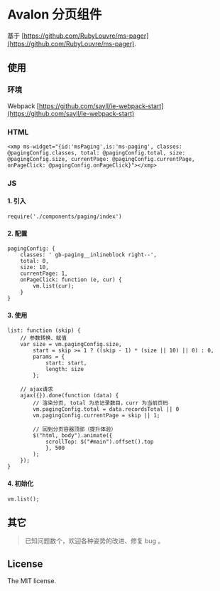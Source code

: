 # Avalon 分页组件

基于 [https://github.com/RubyLouvre/ms-pager](https://github.com/RubyLouvre/ms-pager).

## 使用

### 环境

Webpack [https://github.com/sayll/ie-webpack-start](https://github.com/sayll/ie-webpack-start)


### HTML 

	<xmp ms-widget="{id:'msPaging',is:'ms-paging', classes: @pagingConfig.classes, total: @pagingConfig.total, size: @pagingConfig.size, currentPage: @pagingConfig.currentPage, onPageClick: @pagingConfig.onPageClick}"></xmp>

### JS

#### 1.  引入
              
	require('./components/paging/index')

#### 2. 配置
	
	pagingConfig: {
        classes: ' gb-paging__inlineblock right--',
        total: 0,
        size: 10,
        currentPage: 1,
        onPageClick: function (e, cur) {
            vm.list(cur);
        }
    }

#### 3. 使用

	list: function (skip) {
		// 参数转换、赋值
		var size = vm.pagingConfig.size,
	        start = skip >= 1 ? ((skip - 1) * (size || 10) || 0) : 0,
			params = {
				start: start,
	            length: size
			};
		
		// ajax请求
		ajax({}).done(function (data) {
			// 渲染分页, total 为总记录数目，curr 为当前页码
			vm.pagingConfig.total = data.recordsTotal || 0
            vm.pagingConfig.currentPage = skip || 1;
		
			// 回到分页容器顶部（提升体验）
            $("html, body").animate({
                scrollTop: $("#main").offset().top
                }, 500
            );
		});		
	}
	
	
#### 4. 初始化

	vm.list();


## 其它

> 已知问题数个，欢迎各种姿势的改进、修复 bug 。



## License

The MIT license.